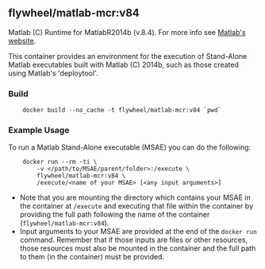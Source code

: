 ## flywheel/matlab-mcr:v84

Matlab (C) Runtime for MatlabR2014b (v.8.4). For more info see [Matlab's website](http://www.mathworks.com/products/compiler/mcr/).

This container provides an environment for the execution of Stand-Alone Matlab executables built with Matlab (C) 2014b, such as those created using Matlab's 'deploytool'.

### Build ###
```
    docker build --no_cache -t flywheel/matlab-mcr:v84 `pwd`
```

### Example Usage ###
To run a Matlab Stand-Alone executable (MSAE) you can do the following:
```
    docker run --rm -ti \
        -v </path/to/MSAE/parent/folder>:/execute \
        flywheel/matlab-mcr:v84 \
        /execute/<name of your MSAE> [<any input arguments>]
```

* Note that you are mounting the directory which contains your MSAE in the container at ```/execute``` and executing that file within the container by providing the full path following the name of the container (```flywheel/matlab-mcr:v84```).
* Input arguments to your MSAE are provided at the end of the ```docker run``` command. Remember that if those inputs are files or other resources, those resources must also be mounted in the container and the full path to them (in the container) must be provided.
